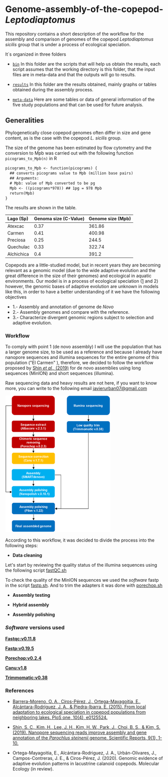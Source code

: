 # Genome-assembly-of-the-copepod-*Leptodiaptomus*
This repository contains a short description of the workflow for the assembly and comparison of genomes of the copepod *Leptodiaptomus* *sicilis* group that is under a process of ecological speciation.

It´s organized in three folders

+ [`bin`](/bin) In this folder are the scripts that will help us obtain the results, each script assumes that the working directory is this folder, that the input files are in meta-data and that the outputs will go to results.

+ [`results`](/results/) In this folder are the results obtained, mainly graphs or tables obtained during the assembly process.

+ [`meta-data`](/meta-data/) Here are some tables or data of general information of the five study populations and that can be used for future analysis. 


## Generalities
 
Phylogenetically close copepod genomes often differ in size and gene content, as is the case with the copepod *L. sicilis* group. 

The size of the genome has been estimated by flow cytometry and the conversion to Mpb was carried out with the following function  ``picograms_to_Mpb(n)`` in R 

```
picograms_to_Mpb <- function(picograms) {
  ## converts picograms value to Mpb (million base pairs)
  ## Arguments:
  # Mpb: value of Mpb converted to be pg
  Mpb <- ((picograms*978)) ## 1pg = 978 Mpb
  return(Mpb)
}
```
The results are shown in the table.

| **Lago (Sp)**|**Genoma size (C-Value)**|**Genome size (Mpb)**|
|:----------|:----------   |:----------|
| Atexcac   | 0.37  | 361.86   |
| Carmen    | 0.41  | 400.98   |
| Preciosa  | 0.25  | 244.5    |
| Quechulac | 0.33  | 322.74   |
| Alchichica| 0.4   | 391.2    |

Copepods are a little-studied model, but in recent years they are becoming relevant as a genomic model (due to the wide adaptive evolution and the great difference in the size of their genomes) and ecological in aquatic environments. Our model is in a process of ecological speciation ([1](https://journals.plos.org/plosone/article?id=10.1371/journal.pone.0125524) and 2) however, the genomic bases of adaptive evolution are unknown in models like this, in order to have a better understanding of it we have the following objectives

   + 1.- Assembly and annotation of genome de *Novo*
   + 2.- Assembly genomes and compare with the reference.
   + 3.- Characterize divergent genomic regions subject to selection and adaptive evolution.


### Workflow

To comply with point 1 (de novo assembly) I will use the population that has a larger genome size, to be used as a reference and because I already have nanopore sequences and illumina sequences for the entire genome of this population ("El Carmen" ), therefore, we decided to follow the workflow proposed by [Shin *et al.,* (2019)](https://www.nature.com/articles/s41598-019-41549-8) for de novo assemblies using long sequences (MinION) and short sequences (illumina).

Raw sequencing data and heavy results are not here, if you want to know more, you can write to the following email [javierurban07@gmail.com](javierurban07@gmail.com)

![Workflow](/workflow.png)

According to this workflow, it was decided to divide the process into the following steps:

+ **Data cleaning**

Let's start by reviewing the quality status of the illumina sequences using the following script [fastQC.sh](/bin/fastQC.sh)

To check the quality of the MinION sequences we used the *software* fastp in the script [fastp.sh](/bin/fastp.sh). And to trim the adapters it was done with [porechop.sh](/bin/porechop.sh)


+ **Assembly testing**

+ **Hybrid assembly**

+ **Assembly polishing**


### *Software* versions used 
[**Fastqc:v0.11.8**](https://hub.docker.com/layers/biocontainers/fastqc/v0.11.8dfsg-2-deb_cv1/images/sha256-9d41ec0bc4f413abe9e5290c91e3edfaa215fc47e8e11df18691cfa870df6d91?context=explore)

[**Fastp:v0.19.5**](https://github.com/OpenGene/fastp)

[**Porechop:v0.2.4**](https://github.com/rrwick/Porechop)

[**Canu:v1.8**](https://hub.docker.com/r/biocontainers/canu/tags)

[**Trimmomatic:v0.38**](https://hub.docker.com/r/davelabhub/trimmomatic/tags)

### References 

+ [Barrera-Moreno, O. A., Ciros-Pérez, J., Ortega-Mayagoitia, E., Alcántara-Rodríguez, J. A., & Piedra-Ibarra, E. (2015). From local adaptation to ecological speciation in copepod populations from neighboring lakes. PloS one, 10(4), e0125524.](https://journals.plos.org/plosone/article?id=10.1371/journal.pone.0125524)

* [Shin, S. C., Kim, H., Lee, J. H., Kim, H. W., Park, J., Choi, B. S., & Kim, S. (2019). Nanopore sequencing reads improve assembly and gene annotation of the *Parochlus steinenii* genome. Scientific Reports, 9(1), 1-10.](https://www.nature.com/articles/s41598-019-41549-8)

+ Ortega-Mayagoitia, E., Alcántara-Rodriguez, J. A., Urbán-Olivares, J., Campos-Contreras, J. E., & Ciros-Pérez, J. (2020). Genomic evidence of adaptive evolution patterns in lacustrine calanoid copepods. Molecular Ecology (in review).

